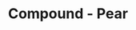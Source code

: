 ---
title: Compound - Pear
price: $53.97
description: Aliquam quis turpis eget elit sodales scelerisque. Mauris sit amet eros. Suspendisse accumsan tortor quis turpis.
image: https://dummyimage.com/100x250.png/dddddd/000000
---